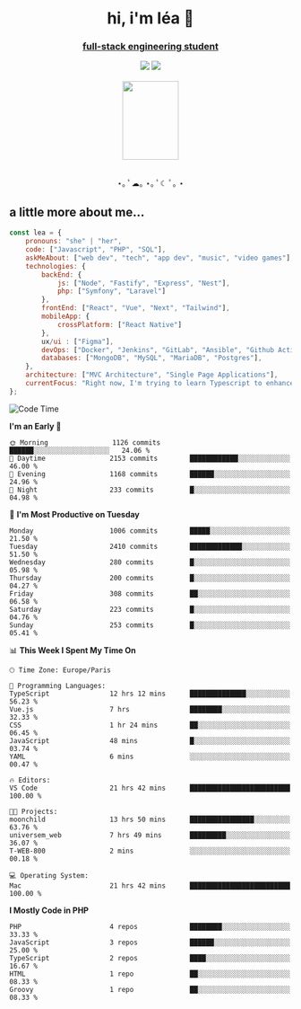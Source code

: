 <h1 align="center">hi, i'm léa 🌙</h1>
<h3 align="center"><ins>full-stack engineering student</ins></h3>  
<div align="center">
  <a href="https://www.linkedin.com/in/lea-reiter22/"><img src="https://img.shields.io/badge/LinkedIn-0077B5?style=for-the-badge&logo=linkedin&logoColor=white"/></a>
  <a href="mailto:lea.reiter@outlook.fr"><img src="https://img.shields.io/badge/Contact-2A2A2A?style=for-the-badge&logo=minutemailer&logoColor=white"/></a>
</div>
<br>
  <div align="center">  <img src="https://github.com/xmnchild/xmnchild/blob/main/1702415560_StardewValleyHappyGreyCat.png" height="140" width="100"/>
</div>
<br>
  <p align="center">
                 ⋆｡ ﾟ☁︎｡ ⋆｡ ﾟ☾ ﾟ｡ ⋆
  </p>
  <h2>a little more about me...</h2>
  
```js
const lea = {
    pronouns: "she" | "her",
    code: ["Javascript", "PHP", "SQL"],
    askMeAbout: ["web dev", "tech", "app dev", "music", "video games"],
    technologies: {
        backEnd: {
            js: ["Node", "Fastify", "Express", "Nest"],
            php: ["Symfony", "Laravel"]
        },
        frontEnd: ["React", "Vue", "Next", "Tailwind"],
        mobileApp: {
            crossPlatform: ["React Native"]
        },
        ux/ui : ["Figma"],
        devOps: ["Docker", "Jenkins", "GitLab", "Ansible", "Github Actions"],
        databases: ["MongoDB", "MySQL", "MariaDB", "Postgres"],
    },
    architecture: ["MVC Architecture", "Single Page Applications"],
    currentFocus: "Right now, I'm trying to learn Typescript to enhance my Javascript development.",
};
```
<!--START_SECTION:waka-->
![Code Time](http://img.shields.io/badge/Code%20Time-57%20hrs%2054%20mins-blue)

**I'm an Early 🐤** 

```text
🌞 Morning                1126 commits        ██████░░░░░░░░░░░░░░░░░░░   24.06 % 
🌆 Daytime                2153 commits        ████████████░░░░░░░░░░░░░   46.00 % 
🌃 Evening                1168 commits        ██████░░░░░░░░░░░░░░░░░░░   24.96 % 
🌙 Night                  233 commits         █░░░░░░░░░░░░░░░░░░░░░░░░   04.98 % 
```
📅 **I'm Most Productive on Tuesday** 

```text
Monday                   1006 commits        █████░░░░░░░░░░░░░░░░░░░░   21.50 % 
Tuesday                  2410 commits        █████████████░░░░░░░░░░░░   51.50 % 
Wednesday                280 commits         █░░░░░░░░░░░░░░░░░░░░░░░░   05.98 % 
Thursday                 200 commits         █░░░░░░░░░░░░░░░░░░░░░░░░   04.27 % 
Friday                   308 commits         ██░░░░░░░░░░░░░░░░░░░░░░░   06.58 % 
Saturday                 223 commits         █░░░░░░░░░░░░░░░░░░░░░░░░   04.76 % 
Sunday                   253 commits         █░░░░░░░░░░░░░░░░░░░░░░░░   05.41 % 
```


📊 **This Week I Spent My Time On** 

```text
🕑︎ Time Zone: Europe/Paris

💬 Programming Languages: 
TypeScript               12 hrs 12 mins      ██████████████░░░░░░░░░░░   56.23 % 
Vue.js                   7 hrs               ████████░░░░░░░░░░░░░░░░░   32.33 % 
CSS                      1 hr 24 mins        ██░░░░░░░░░░░░░░░░░░░░░░░   06.45 % 
JavaScript               48 mins             █░░░░░░░░░░░░░░░░░░░░░░░░   03.74 % 
YAML                     6 mins              ░░░░░░░░░░░░░░░░░░░░░░░░░   00.47 % 

🔥 Editors: 
VS Code                  21 hrs 42 mins      █████████████████████████   100.00 % 

🐱‍💻 Projects: 
moonchild                13 hrs 50 mins      ████████████████░░░░░░░░░   63.76 % 
universem_web            7 hrs 49 mins       █████████░░░░░░░░░░░░░░░░   36.07 % 
T-WEB-800                2 mins              ░░░░░░░░░░░░░░░░░░░░░░░░░   00.18 % 

💻 Operating System: 
Mac                      21 hrs 42 mins      █████████████████████████   100.00 % 
```

**I Mostly Code in PHP** 

```text
PHP                      4 repos             ████████░░░░░░░░░░░░░░░░░   33.33 % 
JavaScript               3 repos             ██████░░░░░░░░░░░░░░░░░░░   25.00 % 
TypeScript               2 repos             ████░░░░░░░░░░░░░░░░░░░░░   16.67 % 
HTML                     1 repo              ██░░░░░░░░░░░░░░░░░░░░░░░   08.33 % 
Groovy                   1 repo              ██░░░░░░░░░░░░░░░░░░░░░░░   08.33 % 
```




<!--END_SECTION:waka-->

